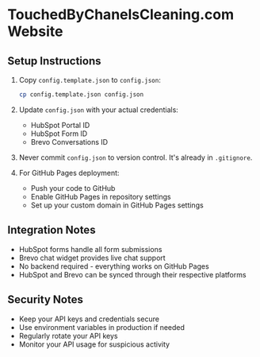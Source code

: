 # TouchedByChanelsCleaning.com Website

## Setup Instructions

1. Copy `config.template.json` to `config.json`:
   ```bash
   cp config.template.json config.json
   ```

2. Update `config.json` with your actual credentials:
   - HubSpot Portal ID
   - HubSpot Form ID
   - Brevo Conversations ID

3. Never commit `config.json` to version control. It's already in `.gitignore`.

4. For GitHub Pages deployment:
   - Push your code to GitHub
   - Enable GitHub Pages in repository settings
   - Set up your custom domain in GitHub Pages settings

## Integration Notes

- HubSpot forms handle all form submissions
- Brevo chat widget provides live chat support
- No backend required - everything works on GitHub Pages
- HubSpot and Brevo can be synced through their respective platforms

## Security Notes

- Keep your API keys and credentials secure
- Use environment variables in production if needed
- Regularly rotate your API keys
- Monitor your API usage for suspicious activity
